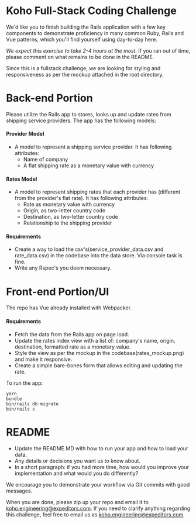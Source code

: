 # Koho Full-Stack Coding Challenge

We'd like you to finish building the Rails application with a few key components to demonstrate proficiency in many common Ruby, Rails and Vue patterns, which you'll find yourself using day-to-day here.

*We expect this exercise to take 2-4 hours at the most.* If you ran out of time, please comment on what remains to be done in the README.

Since this is a fullstack challenge, we are looking for styling and responsiveness as per the mockup attached in the root directory. 

# Back-end Portion

Please utilize the Rails app to stores, looks up and update rates from shipping service providers.
The app has the following models:

#### Provider Model 
* A model to represent a shipping service provider. It has following attributes:
  * Name of company
  * A flat shipping rate as a monetary value with currency

#### Rates Model
* A model to represent shipping rates that each provider has (different from the provider's flat rate). It has following attributes:
  * Rate as monetary value with currency
  * Origin, as two-letter country code
  * Destination, as two-letter country code
  * Relationship to the shipping provider

#### Requirements
* Create a way to load the csv's(service_provider_data.csv and rate_data.csv) in the codebase into the data store. Via console task is fine.
* Write any Rspec's you deem necessary.
# Front-end Portion/UI

The repo has Vue already installed with Webpacker.

#### Requirements
* Fetch the data from the Rails app on page load.
* Update the rates index view with a list of: company's name, origin, destination, formatted rate as a monetary value.
* Style the view as per the mockup in the codebase(rates_mockup.png) and make it responsive.
* Create a simple bare-bones form that allows editing and updating the rate.

To run the app:
```
yarn
bundle
bin/rails db:migrate
bin/rails s
```

# README
* Update the README.MD with how to run your app and how to load your data.
* Any details or decisions you want us to know about.
* In a short paragraph: if you had more time, how would you improve your implementation and what would you do differently?

We encourage you to demonstrate your workflow via Git commits with good messages.

When you are done, please zip up your repo and email it to koho.engineering@expeditors.com. If you need to clarify anything regarding this challenge, feel free to email us as koho.engineering@expeditors.com.
